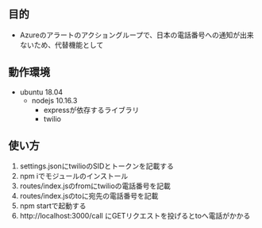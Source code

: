 ## 目的

- Azureのアラートのアクショングループで、日本の電話番号への通知が出来ないため、代替機能として

## 動作環境

- ubuntu 18.04
  - nodejs 10.16.3
    - expressが依存するライブラリ
    - twilio

## 使い方

1. settings.jsonにtwilioのSIDとトークンを記載する
2. npm iでモジュールのインストール
3. routes/index.jsのfromにtwilioの電話番号を記載
4. routes/index.jsのtoに宛先の電話番号を記載
5. npm startで起動する
6. http://localhost:3000/call にGETリクエストを投げるとtoへ電話がかかる
